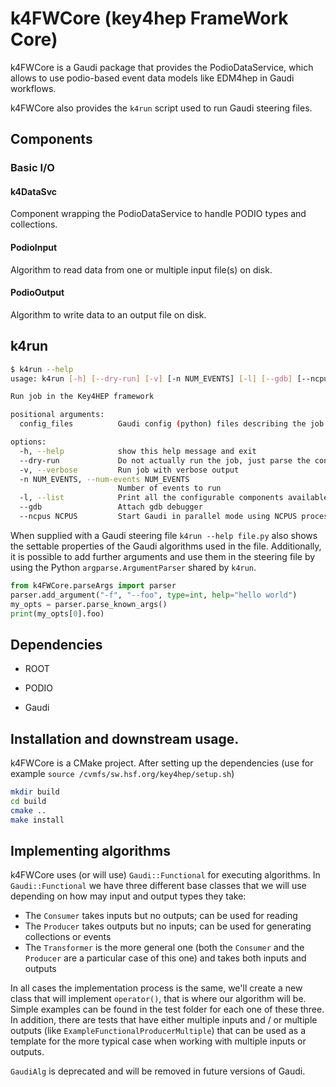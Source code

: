 # k4FWCore (key4hep FrameWork Core)

k4FWCore is a Gaudi package that provides the PodioDataService, which allows to
use podio-based event data models like EDM4hep in Gaudi workflows.

k4FWCore also provides the `k4run` script used to run Gaudi steering files.

## Components

### Basic I/O

#### k4DataSvc

Component wrapping the PodioDataService to handle PODIO types and collections.

#### PodioInput

Algorithm to read data from one or multiple input file(s) on disk.

#### PodioOutput

Algorithm to write data to an output file on disk.

## k4run
```bash
$ k4run --help
usage: k4run [-h] [--dry-run] [-v] [-n NUM_EVENTS] [-l] [--gdb] [--ncpus NCPUS] [config_files ...]

Run job in the Key4HEP framework

positional arguments:
  config_files          Gaudi config (python) files describing the job

options:
  -h, --help            show this help message and exit
  --dry-run             Do not actually run the job, just parse the config files
  -v, --verbose         Run job with verbose output
  -n NUM_EVENTS, --num-events NUM_EVENTS
                        Number of events to run
  -l, --list            Print all the configurable components available in the framework and exit
  --gdb                 Attach gdb debugger
  --ncpus NCPUS         Start Gaudi in parallel mode using NCPUS processes. 0 => serial mode (default), -1 => use all CPUs
```
When supplied with a Gaudi steering file `k4run --help file.py` also shows the settable properties of the Gaudi algorithms used in the file. Additionally, it is possible to add further arguments and use them in the steering file by using the Python `argparse.ArgumentParser` shared by `k4run`.
```python
from k4FWCore.parseArgs import parser
parser.add_argument("-f", "--foo", type=int, help="hello world")
my_opts = parser.parse_known_args()
print(my_opts[0].foo)
```

## Dependencies

* ROOT

* PODIO

* Gaudi

## Installation and downstream usage.

k4FWCore is a CMake project. After setting up the dependencies (use for example `source /cvmfs/sw.hsf.org/key4hep/setup.sh`)

``` bash
mkdir build
cd build
cmake ..
make install
```

## Implementing algorithms
k4FWCore uses (or will use) `Gaudi::Functional` for executing algorithms. In
`Gaudi::Functional` we have three different base classes that we will use
depending on how may input and output types they take:
- The `Consumer` takes inputs but no outputs; can be used for reading
- The `Producer` takes outputs but no inputs; can be used for generating
  collections or events
- The `Transformer` is the more general one (both the `Consumer` and the
  `Producer` are a particular case of this one) and takes both inputs and
  outputs

In all cases the implementation process is the same, we'll create a new class
that will implement `operator()`, that is where our algorithm will be. Simple
examples can be found in the test folder for each one of these three. In
addition, there are tests that have either multiple inputs and / or multiple
outputs (like `ExampleFunctionalProducerMultiple`) that can be used as a
template for the more typical case when working with multiple inputs or outputs.

`GaudiAlg` is deprecated and will be removed in future versions of Gaudi.
